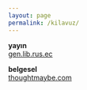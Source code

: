```yaml
---
layout: page
permalink: /kilavuz/
---
```

**yayın**  
[gen.lib.rus.ec](gen.lib.rus.ec)

**belgesel**  
[thoughtmaybe.com](thoughtmaybe.com)
